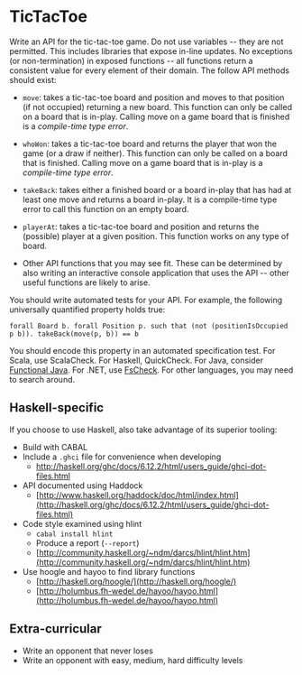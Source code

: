 TicTacToe
=========

Write an API for the tic-tac-toe game. Do not use variables -- they are not permitted. This includes libraries that expose in-line updates. No exceptions (or non-termination) in exposed functions -- all functions return a consistent value for every element of their domain. The follow API methods should exist:

* `move`: takes a tic-tac-toe board and position and moves to that position (if not occupied) returning a new board. This function can only be called on a board that is in-play. Calling move on a game board that is finished is a *compile-time type error*.

* `whoWon`: takes a tic-tac-toe board and returns the player that won the game (or a draw if neither). This function can only be called on a board that is finished. Calling move on a game board that is in-play is a *compile-time type error*.

* `takeBack`: takes either a finished board or a board in-play that has had at least one move and returns a board in-play. It is a compile-time type error to call this function on an empty board.

* `playerAt`: takes a tic-tac-toe board and position and returns the (possible) player at a given position. This function works on any type of board.

* Other API functions that you may see fit. These can be determined by also writing an interactive console application that uses the API -- other useful functions are likely to arise.

You should write automated tests for your API. For example, the following universally quantified property holds true:

`forall Board b. forall Position p. such that (not (positionIsOccupied
p b)). takeBack(move(p, b)) == b`

You should encode this property in an automated specification test. For Scala, use ScalaCheck. For Haskell, QuickCheck. For Java, consider [Functional Java](http://functionaljava.org/). For .NET, use [FsCheck](https://github.com/fsharp/FsCheck). For other languages, you may need to search around.

Haskell-specific
----------------

If you choose to use Haskell, also take advantage of its superior tooling:

* Build with CABAL
* Include a `.ghci` file for convenience when developing
  * http://haskell.org/ghc/docs/6.12.2/html/users_guide/ghci-dot-files.html
* API documented using Haddock
  * [http://www.haskell.org/haddock/doc/html/index.html](http://haskell.org/ghc/docs/6.12.2/html/users_guide/ghci-dot-files.html)
* Code style examined using hlint
  * `cabal install hlint`
  * Produce a report (`--report`)
  * [http://community.haskell.org/~ndm/darcs/hlint/hlint.htm](http://community.haskell.org/~ndm/darcs/hlint/hlint.htm)
* Use hoogle and hayoo to find library functions
  * [http://haskell.org/hoogle/](http://haskell.org/hoogle/)
  * [http://holumbus.fh-wedel.de/hayoo/hayoo.html](http://holumbus.fh-wedel.de/hayoo/hayoo.html)


Extra-curricular
----------------
* Write an opponent that never loses
* Write an opponent with easy, medium, hard difficulty levels
